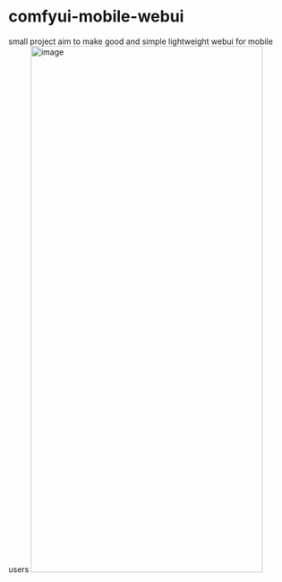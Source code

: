 # comfyui-mobile-webui
small project aim to make good and simple lightweight webui for mobile users 
<img width="414" height="939" alt="image" src="https://github.com/user-attachments/assets/29296400-1383-4bfe-a10a-afb93aa6c48e" />
